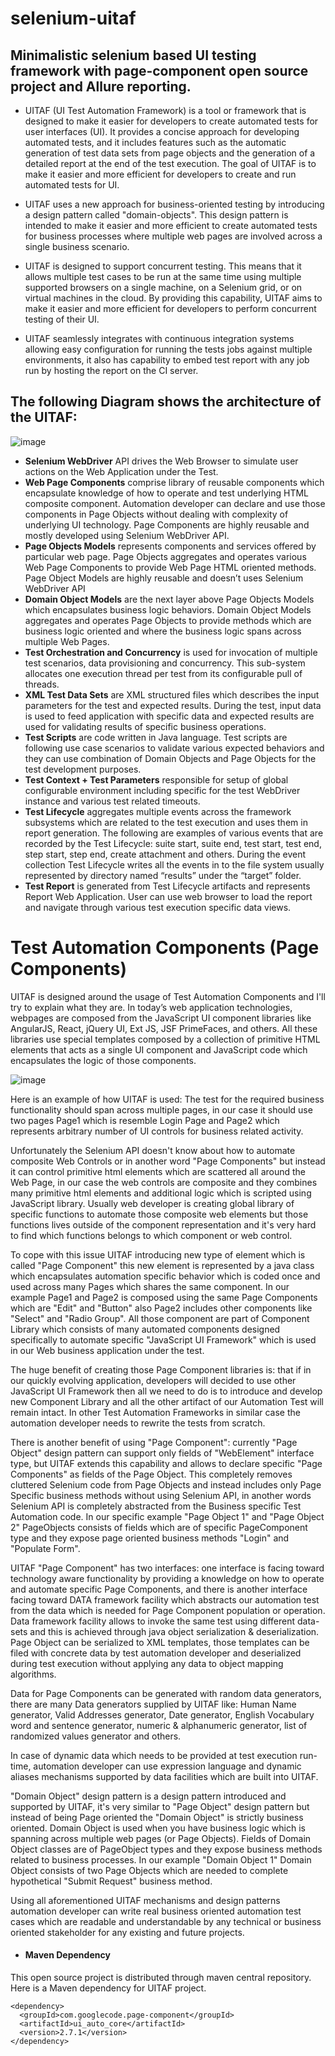 # selenium-uitaf
## Minimalistic selenium based UI testing framework with page-component open source project and Allure reporting.

* UITAF (UI Test Automation Framework) is a tool or framework that is designed to make it easier for developers to create automated tests for user interfaces (UI). It provides a concise approach for developing automated tests, and it includes features such as the automatic generation of test data sets from page objects and the generation of a detailed report at the end of the test execution. The goal of UITAF is to make it easier and more efficient for developers to create and run automated tests for UI. 

* UITAF uses a new approach for business-oriented testing by introducing a design pattern called "domain-objects". This design pattern is intended to make it easier and more efficient to create automated tests for business processes where multiple web pages are involved across a single business scenario.

* UITAF is designed to support concurrent testing. This means that it allows multiple test cases to be run at the same time using multiple supported browsers on a single machine, on a Selenium grid, or on virtual machines in the cloud. By providing this capability, UITAF aims to make it easier and more efficient for developers to perform concurrent testing of their UI. 

* UITAF seamlessly integrates with continuous integration systems allowing easy configuration for running the tests jobs against multiple environments, it also has capability to embed test report with any job run by hosting the report on the CI server.  

## The following Diagram shows the architecture of the UITAF: 

![image](https://user-images.githubusercontent.com/7651167/61151451-f7806980-a4b3-11e9-8e34-002d7c7458ad.png)

*	**Selenium WebDriver** API drives the Web Browser to simulate user actions on the Web Application under the Test.
*	**Web Page Components** comprise library of reusable components which encapsulate knowledge of how to operate and test underlying HTML composite component. Automation developer can declare and use those components in Page Objects without dealing with complexity of underlying UI technology. Page Components are highly reusable and mostly developed using Selenium WebDriver API.
*	**Page Objects Models** represents components and services offered by particular web page. Page Objects aggregates and operates various Web Page Components to provide Web Page HTML oriented methods. Page Object Models are highly reusable and doesn’t uses Selenium WebDriver API
*	**Domain Object Models** are the next layer above Page Objects Models which encapsulates business logic behaviors. Domain Object Models aggregates and operates Page Objects to provide methods which are business logic oriented and where the business logic spans across multiple Web Pages.
*	**Test Orchestration and Concurrency** is used for invocation of multiple test scenarios, data provisioning and concurrency. This sub-system allocates one execution thread per test from its configurable pull of threads.
*	**XML Test Data Sets** are XML structured files which describes the input parameters for the test and expected results. During the test, input data is used to feed application with specific data and expected results are used for validating results of specific business operations.
*	**Test Scripts** are code written in Java language. Test scripts are following use case scenarios to validate various expected behaviors and they can use combination of Domain Objects and Page Objects for the test development purposes.
*	**Test Context + Test Parameters** responsible for setup of global configurable environment including specific for the test WebDriver instance and various test related timeouts.
*	**Test Lifecycle** aggregates multiple events across the framework subsystems which are related to the test execution and uses them in report generation. The following are examples of various events that are recorded by the Test Lifecycle: suite start, suite end, test start, test end, step start, step end, create attachment and others. During the event collection Test Lifecycle writes all the events in to the file system usually represented by directory named “results” under the “target” folder.
*	**Test Report** is generated from Test Lifecycle artifacts and represents Report Web Application. User can use web browser to load the report and navigate through various test execution specific data views.


# Test Automation Components (Page Components)

UITAF is designed around the usage of Test Automation Components and I'll try to explain what they are. 
In today’s web application technologies, webpages are composed from the JavaScript UI component libraries like AngularJS, React, jQuery UI, Ext JS, JSF PrimeFaces, and others. All these libraries use special templates composed by a collection of primitive HTML elements that acts as a single UI component and JavaScript code which encapsulates the logic of those components.

![image](https://user-images.githubusercontent.com/7651167/61152108-8cd02d80-a4b5-11e9-9fe0-14a8bb024f74.png)

Here is an example of how UITAF is used: The test for the required business functionality should span across multiple pages, in our case it should use two pages Page1 which is resemble Login Page and Page2 which represents arbitrary number of UI controls for business related activity.

Unfortunately the Selenium API doesn't know about how to automate composite Web Controls or in another word "Page Components" but instead it can control primitive html elements which are scattered all around the Web Page, in our case the web controls are composite and they combines many primitive html elements and additional logic which is scripted using JavaScript library. Usually web developer is creating global library of specific functions to automate those composite web elements but those functions lives outside of the component representation and it's very hard to find which functions belongs to which component or web control.

To cope with this issue UITAF introducing new type of element which is called "Page Component" this new element is represented by a java class which encapsulates automation specific behavior which is coded once and used across many Pages which shares the same component. In our example Page1 and Page2 is composed using the same Page Components which are "Edit" and "Button" also Page2 includes other components like "Select" and "Radio Group". All those component are part of Component Library which consists of many automated components designed specifically to automate specific "JavaScript UI Framework" which is used in our Web business application under the test.

The huge benefit of creating those Page Component libraries is: that if in our quickly evolving application, developers will decided to use other JavaScript UI Framework then all we need to do is to introduce and develop new Component Library and all the other artifact of our Automation Test will remain intact. In other Test Automation Frameworks in similar case the automation developer needs to rewrite the tests from scratch.

There is another benefit of using "Page Component": currently "Page Object" design pattern can support only fields of "WebElement" interface type, but UITAF extends this capability and allows to declare specific "Page Components" as fields of the Page Object. This completely removes cluttered Selenium code from Page Objects and instead includes only Page Specific business methods without using Selenium API, in another words Selenium API is completely abstracted from the Business specific Test Automation code. In our specific example "Page Object 1" and "Page Object 2" PageObjects consists of fields which are of specific PageComponent type and they expose page oriented business methods "Login" and "Populate Form".

UITAF "Page Component" has two interfaces: one interface is facing toward technology aware functionality by providing a knowledge on how to operate and automate specific Page Components, and there is another interface facing toward DATA framework facility which abstracts our automation test from the data which is needed for Page Component population or operation. 
Data framework facility allows to invoke the same test using different data-sets and this is achieved through java object serialization & deserialization. Page Object can be serialized to XML templates, those templates can be filed with concrete data by test automation developer and deserialized during test execution without applying any data to object mapping algorithms. 

Data for Page Components can be generated with random data generators, there are many Data generators supplied by UITAF like: Human Name generator, Valid Addresses generator, Date generator, English Vocabulary word and sentence generator, numeric & alphanumeric generator, list of randomized values generator and others. 

In case of dynamic data which needs to be provided at test execution run-time, automation developer can use expression language and dynamic aliases mechanisms supported by data facilities which are built into UITAF.

"Domain Object" design pattern is a design pattern introduced and supported by UITAF, it's very similar to "Page Object" design pattern but instead of being Page oriented the "Domain Object" is strictly business oriented. Domain Object is used when you have business logic which is spanning across multiple web pages (or Page Objects). Fields of Domain Object classes are of PageObject types and they expose business methods related to business processes. In our example "Domain Object 1" Domain Object consists of two Page Objects which are needed to complete hypothetical "Submit Request" business method.

Using all aforementioned UITAF mechanisms and design patterns automation developer can write real business oriented automation test cases which are readable and understandable by any technical or business oriented stakeholder for any existing and future projects.

* #### Maven Dependency
This open source project is distributed through maven central repository. Here is a Maven dependency for UITAF project.
```
<dependency>
  <groupId>com.googlecode.page-component</groupId>
  <artifactId>ui_auto_core</artifactId>
  <version>2.7.1</version>
</dependency>
```
